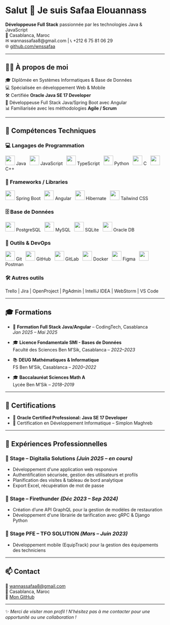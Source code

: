 <h1 align="left">Salut 👋 Je suis Safaa Elouannass</h1>

<p align="left">
  <strong>Développeuse Full Stack</strong> passionnée par les technologies Java & JavaScript<br>
  📍 Casablanca, Maroc <br>
  ✉ wannassafaa8@gmail.com | 📞 +212 6 75 81 06 29<br>
  🌐 <a href="https://github.com/wnssafaa" target="_blank">github.com/wnssafaa</a>
</p>

---

## 👩‍💻 À propos de moi

🎓 Diplômée en Systèmes Informatiques & Base de Données  
💻 Spécialisée en développement Web & Mobile  
🛠️ Certifiée **Oracle Java SE 17 Developer**  
🌱 Développeuse Full Stack Java/Spring Boot avec Angular  
📊 Familiarisée avec les méthodologies **Agile / Scrum**

---

## 🧠 Compétences Techniques

### 💻 Langages de Programmation
<p>
  <img src="https://cdn.jsdelivr.net/gh/devicons/devicon/icons/java/java-original.svg" height="30"/> Java &nbsp;
  <img src="https://cdn.jsdelivr.net/gh/devicons/devicon/icons/javascript/javascript-original.svg" height="30"/> JavaScript &nbsp;
  <img src="https://cdn.jsdelivr.net/gh/devicons/devicon/icons/typescript/typescript-original.svg" height="30"/> TypeScript &nbsp;
  <img src="https://cdn.jsdelivr.net/gh/devicons/devicon/icons/python/python-original.svg" height="30"/> Python &nbsp;
  <img src="https://cdn.jsdelivr.net/gh/devicons/devicon/icons/c/c-original.svg" height="30"/> C &nbsp;
  <img src="https://cdn.jsdelivr.net/gh/devicons/devicon/icons/cplusplus/cplusplus-original.svg" height="30"/> C++ 
</p>

### 🧩 Frameworks / Libraries
<p>
  <img src="https://cdn.jsdelivr.net/gh/devicons/devicon/icons/spring/spring-original.svg" height="30"/> Spring Boot &nbsp;
  <img src="https://cdn.jsdelivr.net/gh/devicons/devicon/icons/angularjs/angularjs-original.svg" height="30"/> Angular &nbsp;
  <img src="https://cdn.jsdelivr.net/gh/devicons/devicon/icons/hibernate/hibernate-plain.svg" height="30"/> Hibernate &nbsp;
  <img src="https://cdn.jsdelivr.net/gh/devicons/devicon/icons/tailwindcss/tailwindcss-plain.svg" height="30"/> Tailwind CSS 
</p>

### 🗄️ Base de Données
<p>
  <img src="https://cdn.jsdelivr.net/gh/devicons/devicon/icons/postgresql/postgresql-original.svg" height="30"/> PostgreSQL &nbsp;
  <img src="https://cdn.jsdelivr.net/gh/devicons/devicon/icons/mysql/mysql-original.svg" height="30"/> MySQL &nbsp;
  <img src="https://cdn.jsdelivr.net/gh/devicons/devicon/icons/sqlite/sqlite-original.svg" height="30"/> SQLite &nbsp;
  <img src="https://cdn.jsdelivr.net/gh/devicons/devicon/icons/oracle/oracle-original.svg" height="30"/> Oracle DB &nbsp;
</p>

### 🧰 Outils & DevOps
<p>
  <img src="https://cdn.jsdelivr.net/gh/devicons/devicon/icons/git/git-original.svg" height="30"/> Git &nbsp;
  <img src="https://cdn.jsdelivr.net/gh/devicons/devicon/icons/github/github-original.svg" height="30"/> GitHub &nbsp;
  <img src="https://cdn.jsdelivr.net/gh/devicons/devicon/icons/gitlab/gitlab-original.svg" height="30"/> GitLab &nbsp;
  <img src="https://cdn.jsdelivr.net/gh/devicons/devicon/icons/docker/docker-original.svg" height="30"/> Docker &nbsp;
  <img src="https://cdn.jsdelivr.net/gh/devicons/devicon/icons/figma/figma-original.svg" height="30"/> Figma &nbsp;
  <img src="https://cdn.jsdelivr.net/gh/devicons/devicon/icons/postman/postman-original.svg" height="30"/> Postman
</p>

### 🛠️ Autres outils
<p>
  Trello | Jira | OpenProject | PgAdmin | IntelliJ IDEA | WebStorm | VS Code
</p>

---

## 🎓 Formations

- 💼 **Formation Full Stack Java/Angular** – CodingTech, Casablanca  
  *Jan 2025 – Mai 2025*

- 🎓 **Licence Fondamentale SMI - Bases de Données**  
  Faculté des Sciences Ben M’Sik, Casablanca – *2022–2023*

- 📚 **DEUG Mathématiques & Informatique**  
  FS Ben M’Sik, Casablanca – *2020–2022*

- 🎓 **Baccalauréat Sciences Math A**  
  Lycée Ben M’Sik – *2018–2019*

---

## 📜 Certifications

- 🥇 **Oracle Certified Professional: Java SE 17 Developer**
- 📍 Certification en Développement Informatique – Simplon Maghreb

---

## 💼 Expériences Professionnelles

### 🔧 Stage – Digitalia Solutions *(Juin 2025 – en cours)*
- Développement d'une application web responsive
- Authentification sécurisée, gestion des utilisateurs et profils
- Planification des visites & tableau de bord analytique
- Export Excel, récupération de mot de passe

### 🔧 Stage – Firethunder *(Déc 2023 – Sep 2024)*
- Création d’une API GraphQL pour la gestion de modèles de restauration
- Développement d'une librairie de tarification avec gRPC & Django Python

### 🔧 Stage PFE – TFO SOLUTION *(Mars – Juin 2023)*
- Développement mobile (EquipTrack) pour la gestion des équipements des techniciens

---

## 📫 Contact

📧 wannassafaa8@gmail.com  
📍 Casablanca, Maroc  
🔗 [Mon GitHub](https://github.com/wnssafaa)

---

✨ *Merci de visiter mon profil ! N'hésitez pas à me contacter pour une opportunité ou une collaboration !*
